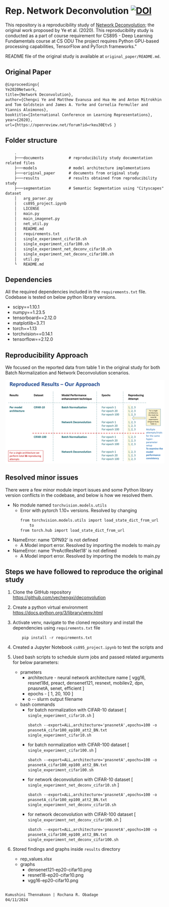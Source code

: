 # Rep. Network Deconvolution [![DOI](https://img.shields.io/badge/Reproducibility_Study-Network_Deconvolution-blue)](https://github.com/yechengxi/deconvolution)
This repository is a reproducibility study of [Network Deconvolution](https://github.com/yechengxi/deconvolution); the original work proposed by Ye et al. (2020). This reproducibility study is conducted as a part of course requirement for CS895 - Deep Learning Fundamentals course at CS ODU The project requires
Python GPU-based processing capabilities, TensorFlow and
PyTorch frameworks." 

README file of the original study is available at `original_paper/README.md`. 

## Original Paper
```
@inproceedings{
Ye2020Network,
title={Network Deconvolution},
author={Chengxi Ye and Matthew Evanusa and Hua He and Anton Mitrokhin and Tom Goldstein and James A. Yorke and Cornelia Fermuller and Yiannis Aloimonos},
booktitle={International Conference on Learning Representations},
year={2020},
url={https://openreview.net/forum?id=rkeu30EtvS }

```

## Folder structure 
```
    .
    ├───documents           # reproducibility study documentation related files
    ├───models              # model architecture implementations
    ├───original_paper      # documents from original study
    ├───results             # results obtained from reproducibility study
    ├───segmentation        # Semantic Segmentation using "Cityscapes" dataset 
    │   arg_parser.py
    │   cs895_project.ipynb
    │   LICENSE
    │   main.py
    │   main_imagenet.py
    │   net_util.py
    │   README.md
    │   requirements.txt
    │   single_experiment_cifar10.sh
    │   single_experiment_cifar100.sh
    │   single_experiment_net_deconv_cifar10.sh
    │   single_experiment_net_deconv_cifar100.sh
    │   util.py
    └   README.md
```


## Dependencies ##
All the required dependencies included in the `requirements.txt` file. Codebase is tested on below python library versions.

* scipy==1.10.1
* numpy==1.23.5
* tensorboard==2.12.0
* matplotlib=3.7.1
* torch==1.13
* torchvision==0.14.1
* tensorflow==2.12.0

## Reproducibility Approach ##
We focused on the reported data from table 1 in the original study for both Batch Normalization and Network Deconvolution scenarios.

![alt text](documents/rep_study_approach.png "Reproduced Results")

## Resolved minor issues ##
There were a few minor module import issues and some Python library version conflicts in the codebase, and below is how we resolved them.
* No module named `torchvision.models.utils`
    - Error with pytorch 1.10+ versions. Resolved by changing 
        ```
        from torchvision.models.utils import load_state_dict_from_url
            to
        from torch.hub import load_state_dict_from_url
        ```
* NameError: name 'DPN92' is not defined
    - A Model import error. Resolved by importing the models to main.py
* NameError: name 'PreActResNet18' is not defined
    - A Model import error. Resolved by importing the models to main.py

## Steps we have followed to reproduce the original study ##

1. Clone the GitHub repository https://github.com/yechengxi/deconvolution
2. Create a python virtual environment https://docs.python.org/3/library/venv.html
3. Activate venv, navigate to the cloned repository and install the dependencies using `requirements.txt` file

    ```
        pip install -r requirements.txt
    ```
4. Created a Jupyter Notebook `cs895_project.ipynb` to test the scripts and 
5. Used bash scripts to schedule slurm jobs and passed related arguments for below parameters:  
    - prameters
        - architecture - neural network architecture name [ vgg16, resnet18d, preact, densenet121, resnext, mobilev2, dpn, pnasnetA, senet, efficient ]
        - epochs - [ 1, 20, 100 ]
        - o -- slurm output filename
    - bash commands 
        - for batch normalization with CIFAR-10 dataset [ `single_experiment_cifar10.sh` ]
            ```
            sbatch --export=ALL,architecture='pnasnetA',epochs=100 -o pnasnetA_cifar100_ep100_att2_BN.txt single_experiment_cifar10.sh
            ```
        - for batch normalization with CIFAR-100 dataset [ `single_experiment_cifar100.sh` ]
            ```
            sbatch --export=ALL,architecture='pnasnetA',epochs=100 -o pnasnetA_cifar100_ep100_att2_BN.txt single_experiment_cifar100.sh
            ```
        - for network deconvolution with CIFAR-10 dataset [ `single_experiment_net_deconv_cifar10.sh` ]
            ```
            sbatch --export=ALL,architecture='pnasnetA',epochs=100 -o pnasnetA_cifar100_ep100_att2_BN.txt single_experiment_net_deconv_cifar10.sh
            ```
        - for network deconvolution with CIFAR-100 dataset [ `single_experiment_net_deconv_cifar100.sh` ]
            ```
            sbatch --export=ALL,architecture='pnasnetA',epochs=100 -o pnasnetA_cifar100_ep100_att2_BN.txt single_experiment_net_deconv_cifar100.sh
            ```
6. Stored findings and graphs inside `results` directory 
    - rep_values.xlsx
    - graphs
        - densenet121-ep20-cifar10.png
        - resnet18-ep20-cifar10.png
        - vgg16-ep20-cifar10.png

```BibTeX

```

```
Kumushini Thennakoon | Rochana R. Obadage
04/11/2024
```